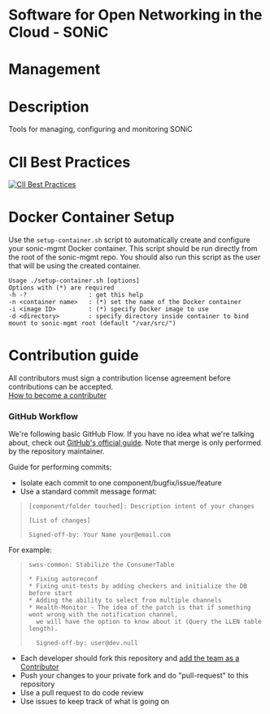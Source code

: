 # Software for Open Networking in the Cloud - SONiC
# Management

# Description
Tools for managing, configuring and monitoring SONiC

# CII Best Practices
[![CII Best Practices](https://bestpractices.coreinfrastructure.org/projects/3933/badge)](https://bestpractices.coreinfrastructure.org/projects/3933)

# Docker Container Setup
Use the `setup-container.sh` script to automatically create and configure your sonic-mgmt Docker container. This script should be run directly from the root of the sonic-mgmt repo. You should also run this script as the user that will be using the created container.

```
Usage ./setup-container.sh [options]
Options with (*) are required
-h -?                 : get this help
-n <container name>   : (*) set the name of the Docker container 
-i <image ID>         : (*) specify Docker image to use
-d <directory>        : specify directory inside container to bind mount to sonic-mgmt root (default "/var/src/")
```
# Contribution guide
All contributors must sign a contribution license agreement before contributions can be accepted.  
[How to become a contributer](https://github.com/Azure/SONiC/wiki/Becoming-a-contributor)
 


### GitHub Workflow

We're following basic GitHub Flow. If you have no idea what we're talking about, check out [GitHub's official guide](https://guides.github.com/introduction/flow/). Note that merge is only performed by the repository maintainer.

Guide for performing commits:

* Isolate each commit to one component/bugfix/issue/feature
* Use a standard commit message format:

>     [component/folder touched]: Description intent of your changes
> 
>     [List of changes]
>     
> 	  Signed-off-by: Your Name your@email.com
    
For example:

>     swss-common: Stabilize the ConsumerTable
>     
>     * Fixing autoreconf
>     * Fixing unit-tests by adding checkers and initialize the DB before start
>     * Adding the ability to select from multiple channels
>     * Health-Monitor - The idea of the patch is that if something went wrong with the notification channel, 
>       we will have the option to know about it (Query the LLEN table length).
>       
>       Signed-off-by: user@dev.null


* Each developer should fork this repository and [add the team as a Contributor](https://help.github.com/articles/adding-collaborators-to-a-personal-repository)
* Push your changes to your private fork and do "pull-request" to this repository
* Use a pull request to do code review
* Use issues to keep track of what is going on
